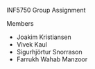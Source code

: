 INF5750 Group Assignment

Members

- Joakim Kristiansen 
- Vivek Kaul
- Sigurhjörtur Snorrason
- Farrukh Wahab Manzoor